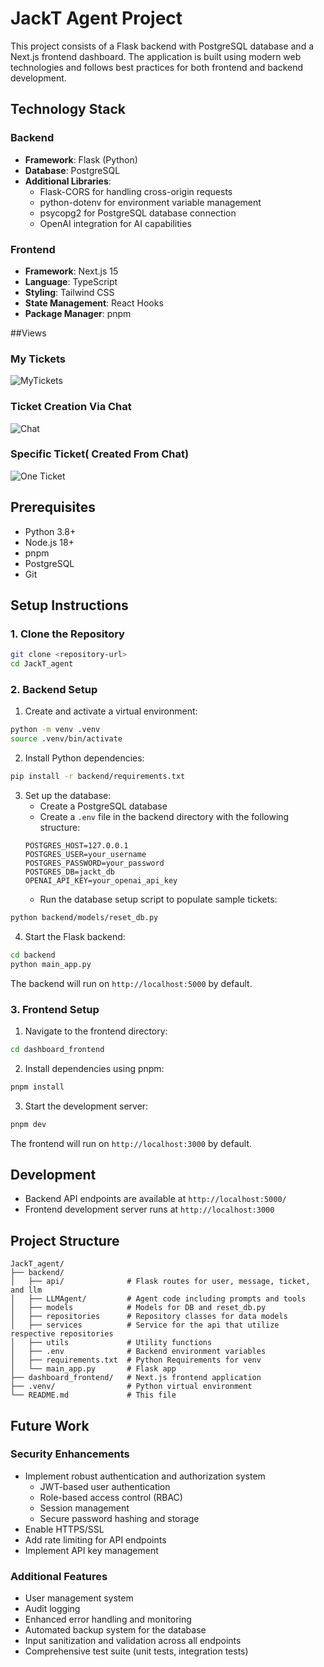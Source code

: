 # JackT Agent Project

This project consists of a Flask backend with PostgreSQL database and a Next.js frontend dashboard. The application is built using modern web technologies and follows best practices for both frontend and backend development.

## Technology Stack

### Backend
- **Framework**: Flask (Python)
- **Database**: PostgreSQL
- **Additional Libraries**:
  - Flask-CORS for handling cross-origin requests
  - python-dotenv for environment variable management
  - psycopg2 for PostgreSQL database connection
  - OpenAI integration for AI capabilities

### Frontend
- **Framework**: Next.js 15
- **Language**: TypeScript
- **Styling**: Tailwind CSS
- **State Management**: React Hooks
- **Package Manager**: pnpm



##Views
### My Tickets
![MyTickets](./photos/Screenshot%202025-03-29%20at%2011.55.37 AM.png)

### Ticket Creation Via Chat
![Chat](./photos/Screenshot%202025-03-29%20at%2011.54.53 AM.png)

### Specific Ticket( Created From Chat)
![One Ticket](./photos/Screenshot%202025-03-29%20at%2011.57.26 AM.png)



## Prerequisites

- Python 3.8+
- Node.js 18+
- pnpm
- PostgreSQL
- Git

## Setup Instructions

### 1. Clone the Repository

```bash
git clone <repository-url>
cd JackT_agent
```

### 2. Backend Setup

1. Create and activate a virtual environment:
```bash
python -m venv .venv
source .venv/bin/activate  
```

2. Install Python dependencies:
```bash
pip install -r backend/requirements.txt
```

3. Set up the database:
   - Create a PostgreSQL database
   - Create a `.env` file in the backend directory with the following structure:
   ```
   POSTGRES_HOST=127.0.0.1
   POSTGRES_USER=your_username
   POSTGRES_PASSWORD=your_password
   POSTGRES_DB=jackt_db
   OPENAI_API_KEY=your_openai_api_key
   ```
   - Run the database setup script to populate sample tickets:
```bash
python backend/models/reset_db.py
```

4. Start the Flask backend:
```bash
cd backend
python main_app.py
```

The backend will run on `http://localhost:5000` by default.

### 3. Frontend Setup

1. Navigate to the frontend directory:
```bash
cd dashboard_frontend
```

2. Install dependencies using pnpm:
```bash
pnpm install
```

3. Start the development server:
```bash
pnpm dev
```

The frontend will run on `http://localhost:3000` by default.

## Development

- Backend API endpoints are available at `http://localhost:5000/`
- Frontend development server runs at `http://localhost:3000`


## Project Structure

```
JackT_agent/
├── backend/
│   ├── api/              # Flask routes for user, message, ticket, and llm
│   ├── LLMAgent/         # Agent code including prompts and tools
│   ├── models            # Models for DB and reset_db.py
│   ├── repositories      # Repository classes for data models
│   ├── services          # Service for the api that utilize respective repositories
│   ├── utils             # Utility functions
│   ├── .env              # Backend environment variables
│   ├── requirements.txt  # Python Requirements for venv
│   └── main_app.py       # Flask app
├── dashboard_frontend/   # Next.js frontend application
├── .venv/                # Python virtual environment
└── README.md             # This file

``` 


## Future Work

### Security Enhancements
- Implement robust authentication and authorization system
  - JWT-based user authentication
  - Role-based access control (RBAC)
  - Session management
  - Secure password hashing and storage
- Enable HTTPS/SSL
- Add rate limiting for API endpoints
- Implement API key management

### Additional Features
- User management system
- Audit logging
- Enhanced error handling and monitoring
- Automated backup system for the database
- Input sanitization and validation across all endpoints
- Comprehensive test suite (unit tests, integration tests)
